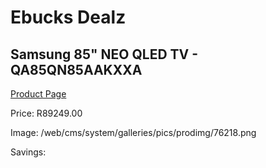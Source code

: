 
# Ebucks Dealz
## Samsung 85" NEO QLED TV - QA85QN85AAKXXA
[Product Page](https://www.ebucks.com/web/shop/productSelected.do?prodId=1226728926&catId=363628796)

Price: R89249.00

Image: /web/cms/system/galleries/pics/prodimg/76218.png

Savings: 


	